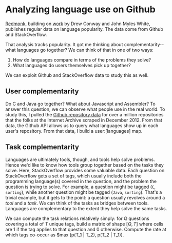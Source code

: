 Analyzing language use on Github
=======================


[Redmonk](http://redmonk.com/sogrady/2013/07/25/language-rankings-6-13/?utm_source=feedburner&utm_medium=feed&utm_campaign=Feed%3A+tecosystems+%28tecosystems%29), building on [work](http://www.dataists.com/2010/12/ranking-the-popularity-of-programming-langauges/) by Drew Conway and John Myles White, publishes regular data on language popularity. The data come from Github and StackOverflow. 

That analysis tracks popularity. It got me thinking about complementarity--what languages go together? We can think of that in one of two ways: 

1. How do languages compare in terms of the problems they solve?
2. What languages do users themselves pick up together? 

We can exploit Github and StackOverflow data to study this as well. 


User complementarity
----------

Do C and Java go together? What about Javascript and Assembler? To answer this question, we can observe what people use in the real world. To study this, I pulled the [Github repository data](http://archive.org/details/archiveteam-github-repository-index-201212) for over a million repositories that the folks at the Internet Archive scraped in December 2012. From that data, the Github API allows us to query what languages show up in each user's repository. From that data, I build a user:[languages] map.


Task complementarity
--------------

Languages are ultimately tools, though, and tools help solve problems. Hence we'd like to know how tools group together based on the tasks they solve. Here, StackOverflow provides some valuable data. Each question on StackOverflow gets a set of tags, which usually include both the programming language(s) covered in the question, and the problem the question is trying to solve. For example, a question might be tagged (`C`, `sorting`), while another question might be tagged (`Java`, `sorting`). That's a trivial example, but it gets to the point: a question usually revolves around a *tool* and a *task*. We can think of the tasks as bridges between tools. Languages are complementary to the extent they help solve the same tasks. 

We can compute the task relations relatively simply: for $Q$ questions covering a total of $T$ unique tags, build a matrix of shape $[Q, T]$ where cells are 1 if the tag applies to that question and 0 otherwise. Compute the rate at which tags co-occur as $max (p(T_1 | T_2), p(T_2 | T_1)). 


